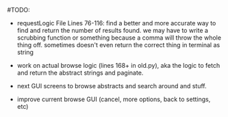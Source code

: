 #TODO:

- requestLogic File Lines 76-116: find a better and more accurate way to find and return the number of results found.
 we may have to write a scrubbing function or something because a comma will throw the whole thing off. 
 sometimes doesn't even return the correct thing in terminal as string

- work on actual browse logic (lines 168+ in old.py), aka the logic to fetch and return the abstract strings and paginate.

- next GUI screens to browse abstracts and search around and stuff.

- improve current browse GUI (cancel, more options, back to settings, etc)


